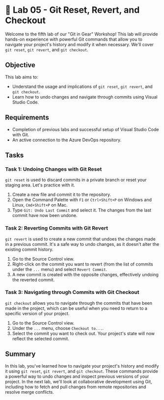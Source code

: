 # 🎯 Lab 05 - Git Reset, Revert, and Checkout

Welcome to the fifth lab of our "Git in Gear" Workshop! This lab will provide hands-on experience with powerful Git commands that allow you to navigate your project's history and modify it when necessary. We'll cover `git reset`, `git revert`, and `git checkout`.

## Objective

This lab aims to:

- Understand the usage and implications of `git reset`, `git revert`, and `git checkout`.
- Learn how to undo changes and navigate through commits using Visual Studio Code.

## Requirements

- Completion of previous labs and successful setup of Visual Studio Code with Git.
- An active connection to the Azure DevOps repository.

## Tasks

### Task 1: Undoing Changes with Git Reset

`git reset` is used to discard commits in a private branch or reset your staging area. Let's practice with it.

1. Create a new file and commit it to the repository.
2. Open the Command Palette with `F1` or `Ctrl+Shift+P` on Windows and Linux, `Cmd+Shift+P` on Mac.
3. Type `Git: Undo Last Commit` and select it. The changes from the last commit have now been undone.

### Task 2: Reverting Commits with Git Revert

`git revert` is used to create a new commit that undoes the changes made in a previous commit. It's a safe way to undo changes, as it doesn't alter the existing commit history.

1. Go to the Source Control view.
2. Right-click on the commit you want to revert (from the list of commits under the `...` menu) and select `Revert Commit`.
3. A new commit is created with the opposite changes, effectively undoing the reverted commit.

### Task 3: Navigating through Commits with Git Checkout

`git checkout` allows you to navigate through the commits that have been made in the project, which can be useful when you need to return to a specific version of your project.

1. Go to the Source Control view.
2. Under the `...` menu, choose `Checkout to...`.
3. Select the commit you want to check out. Your project's state will now reflect the selected commit.

## Summary

In this lab, you've learned how to navigate your project's history and modify it using `git reset`, `git revert`, and `git checkout`. These commands provide a powerful way to undo changes and inspect previous versions of your project. In the next lab, we'll look at collaborative development using Git, including how to fetch and pull changes from remote repositories and resolve merge conflicts.

